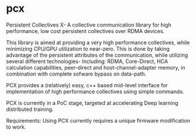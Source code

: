 # pcx
Persistent Collectives X- A collective communication library for high performance, low cost persistent collectives over RDMA devices.

This library is aimed at providing a very high performance collectives, while minimizing CPU/GPU utilization to near-zero.
This is done by taking advantage of the persistent attributes of the communication, while utilizing several different technologies- 
Including: RDMA, Core-Direct, HCA calculation capabilities, peer-direct and host-channel-adapter memory, 
in combination with complete sofware bypass on data-path.

PCX provides a (relatively) easy, c++ based mid-level interface for implementation of high performance collectives using simple commands.

PCX is currently in a PoC stage, targeted at accelerating Deep learning distributed training.

Requirements:
Using PCX currently requires a unique firmware modification to work.
